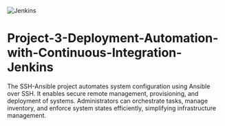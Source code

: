 ![Jenkins](https://github.com/silviob99/Deployment-Automation-with-Continuous-Integration-Introduction-to-Jenkins/assets/107585020/0976e50b-73f2-4eb2-b3b0-bdef54e45ce6)


# Project-3-Deployment-Automation-with-Continuous-Integration-Jenkins
The SSH-Ansible project automates system configuration using Ansible over SSH. It enables secure remote management, provisioning, and deployment of systems. Administrators can orchestrate tasks, manage inventory, and enforce system states efficiently, simplifying infrastructure management.
